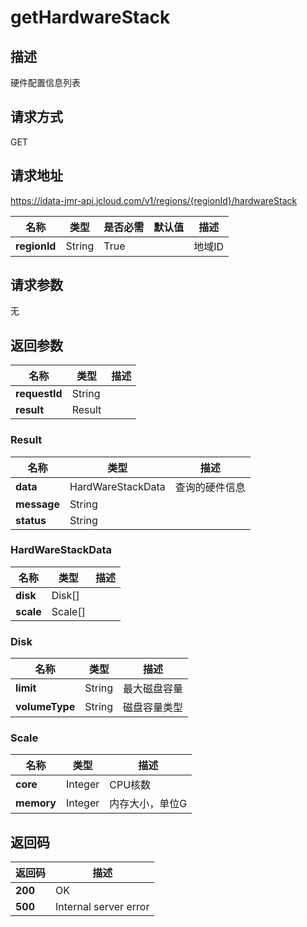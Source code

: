 # getHardwareStack


## 描述
硬件配置信息列表

## 请求方式
GET

## 请求地址
https://idata-jmr-api.jcloud.com/v1/regions/{regionId}/hardwareStack

|名称|类型|是否必需|默认值|描述|
|---|---|---|---|---|
|**regionId**|String|True| |地域ID|

## 请求参数
无


## 返回参数
|名称|类型|描述|
|---|---|---|
|**requestId**|String| |
|**result**|Result| |


### Result
|名称|类型|描述|
|---|---|---|
|**data**|HardWareStackData|查询的硬件信息|
|**message**|String| |
|**status**|String| |
### HardWareStackData
|名称|类型|描述|
|---|---|---|
|**disk**|Disk[]| |
|**scale**|Scale[]| |
### Disk
|名称|类型|描述|
|---|---|---|
|**limit**|String|最大磁盘容量|
|**volumeType**|String|磁盘容量类型|
### Scale
|名称|类型|描述|
|---|---|---|
|**core**|Integer|CPU核数|
|**memory**|Integer|内存大小，单位G|

## 返回码
|返回码|描述|
|---|---|
|**200**|OK|
|**500**|Internal server error|
